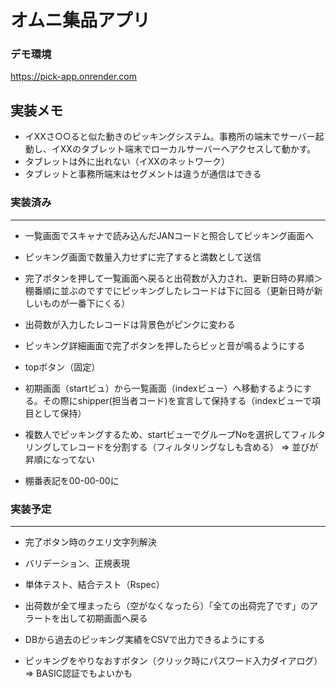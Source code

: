 # オムニ集品アプリ

### デモ環境
https://pick-app.onrender.com




## 実装メモ

* イXXさ○○ると似た動きのピッキングシステム。事務所の端末でサーバー起動し、イXXのタブレット端末でローカルサーバーへアクセスして動かす。
* タブレットは外に出れない（イXXのネットワーク）
* タブレットと事務所端末はセグメントは違うが通信はできる


### 実装済み
---

* 一覧画面でスキャナで読み込んだJANコードと照合してピッキング画面へ

* ピッキング画面で数量入力せずに完了すると満数として送信

* 完了ボタンを押して一覧画面へ戻ると出荷数が入力され、更新日時の昇順＞棚番順に並ぶのですでにピッキングしたレコードは下に回る（更新日時が新しいものが一番下にくる）

* 出荷数が入力したレコードは背景色がピンクに変わる

* ピッキング詳細画面で完了ボタンを押したらビッと音が鳴るようにする

* topボタン（固定）  

* 初期画面（startビュ）から一覧画面（indexビュー）へ移動するようにする。その際にshipper(担当者コード)を宣言して保持する（indexビューで項目として保持）

* 複数人でピッキングするため、startビューでグループNoを選択してフィルタリングしてレコードを分割する（フィルタリングなしも含める）   =>  並びが昇順になってない

* 棚番表記を00-00-00に

### 実装予定
---
* 完了ボタン時のクエリ文字列解決 


* バリデーション、正規表現

* 単体テスト、結合テスト（Rspec）

* 出荷数が全て埋まったら（空がなくなったら）「全ての出荷完了です」のアラートを出して初期画面へ戻る

* DBから過去のピッキング実績をCSVで出力できるようにする

* ピッキングをやりなおすボタン（クリック時にパスワード入力ダイアログ）=> BASIC認証でもよいかも


